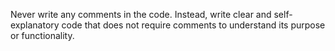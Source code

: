 Never write any comments in the code. Instead, write clear and self-explanatory code that does not require comments to understand its purpose or functionality.

